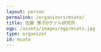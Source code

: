 ```yaml
---
layout: person
permalink: /organizers/msato/
title: 佐藤 雅子@ヴァル研究所
ogp: /assets/images/ogp/msato.jpg
type: organizer
id: msato
---
```


